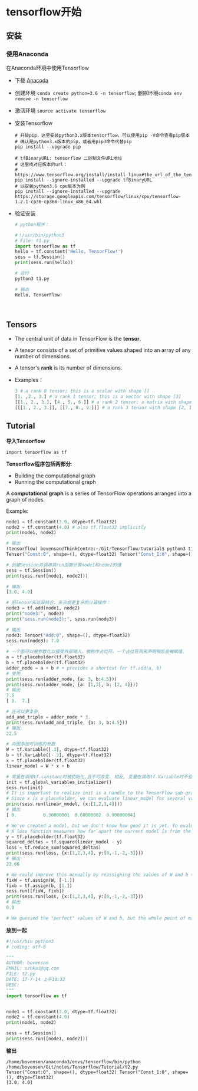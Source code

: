 # tensorflow开始

## 安装

### 使用Anaconda

在Anaconda环境中使用Tensorflow

- 下载 [Anacoda](https://www.continuum.io/downloads)

- 创建环境 `conda create python=3.6 -n tensorflow`; 删除环境`conda env remove -n tensorflow`

- 激活环境 `source activate tensorflow`

- 安装Tensorflow

  ```shell
  # 升级pip，这里安装python3.x版本tensorflow，可以使用pip -V命令查看pip版本
  # 确认是python3.x版本的pip，或者用pip3命令代替pip
  pip install --upgrade pip	

  # tfBinaryURL: tensorflow 二进制文件URL地址
  # 这里找对应版本的url：
  # https://www.tensorflow.org/install/install_linux#the_url_of_the_tensorflow_python_package
  pip install --ignore-installed --upgrade tfBinaryURL	
  # 以安装python3.6 cpu版本为例
  pip install --ignore-installed --upgrade https://storage.googleapis.com/tensorflow/linux/cpu/tensorflow-1.2.1-cp36-cp36m-linux_x86_64.whl
  ```

- 验证安装

  ```python
  # python程序：

  #！/usr/bin/python3
  # File: t1.py
  import tensorflow as tf
  hello = tf.constant('Hello, TensorFlow!')
  sess = tf.Session()
  print(sess.run(hello))

  # 运行
  python3 t1.py

  # 输出
  Hello, TensorFlow!
  ```

  ​

## Tensors

- The central unit of data in TensorFlow is the **tensor**. 

- A tensor consists of a set of primitive values shaped into an array of any number of dimensions. 

- A tensor's **rank** is its number of dimensions. 

- Examples：

  ```python
  3 # a rank 0 tensor; this is a scalar with shape []
  [1. ,2., 3.] # a rank 1 tensor; this is a vector with shape [3]
  [[1., 2., 3.], [4., 5., 6.]] # a rank 2 tensor; a matrix with shape [2, 3]
  [[[1., 2., 3.]], [[7., 8., 9.]]] # a rank 3 tensor with shape [2, 1, 3]
  ```



## Tutorial

**导入Tensorflow**

`import tensorflow as tf`

**Tensorflow程序包括两部分**:

- Building the computational graph
- Running the computational graph

A **computational graph** is a series of TensorFlow operations arranged into a graph of nodes.

Example:

```python
node1 = tf.constant(3.0, dtype=tf.float32)
node2 = tf.constant(4.0) # also tf.float32 implicitly
print(node1, node2)

# 输出
(tensorflow) bovenson@ThinkCentre:~/Git/Tensorflow/tutorial$ python3 t1.py 
Tensor("Const:0", shape=(), dtype=float32) Tensor("Const_1:0", shape=(), dtype=float32)

# 创建Session并调用其run函数计算node1和node2的值
sess = tf.Session()
print(sess.run([node1, node2]))

# 输出
[3.0, 4.0]

# 把Tensor和运算结合，来完成更复杂的计算操作：
node3 = tf.add(node1, node2)
print("node3:", node3)
print("sess.run(node3):", sess.run(node3))

# 输出
node3: Tensor("Add:0", shape=(), dtype=float32)
sess.run(node3): 7.0
    
# 一个图可以被参数化以接受外部输入，被称作占位符。一个占位符用来声明稍后会被赋值。
a = tf.placeholder(tf.float32)
b = tf.placeholder(tf.float32)
adder_node = a + b # + provides a shortcut for tf.add(a, b)
# 使用
print(sess.run(adder_node, {a: 3, b:4.5}))
print(sess.run(adder_node, {a: [1,3], b: [2, 4]}))
# 输出
7.5
[ 3.  7.]

# 还可以更复杂
add_and_triple = adder_node * 3.
print(sess.run(add_and_triple, {a: 3, b:4.5}))
# 输出
22.5

# 向图添加可训练的参数
W = tf.Variable([.3], dtype=tf.float32)
b = tf.Variable([-.3], dtype=tf.float32)
x = tf.placeholder(tf.float32)
linear_model = W * x + b

# 常量在调用tf.constant时被初始化,且不可改变. 相反, 变量在调用tf.Variable时不会被初始化, 必须显式地调用特定操作
init = tf.global_variables_initializer()
sess.run(init)
# It is important to realize init is a handle to the TensorFlow sub-graph that initializes all the global variables. Until we call sess.run, the variables are uninitialized.
# Since x is a placeholder, we can evaluate linear_model for several values of x simultaneously as follows:
print(sess.run(linear_model, {x:[1,2,3,4]}))
# 输出
[ 0.          0.30000001  0.60000002  0.90000004]

# We've created a model, but we don't know how good it is yet. To evaluate the model on training data, we need a y placeholder to provide the desired values, and we need to write a loss function.
# A loss function measures how far apart the current model is from the provided data. We'll use a standard loss model for linear regression, which sums the squares of the deltas between the current model and the provided data. linear_model - y creates a vector where each element is the corresponding example's error delta. We call tf.square to square that error. Then, we sum all the squared errors to create a single scalar that abstracts the error of all examples using tf.reduce_sum:
y = tf.placeholder(tf.float32)
squared_deltas = tf.square(linear_model - y)
loss = tf.reduce_sum(squared_deltas)
print(sess.run(loss, {x:[1,2,3,4], y:[0,-1,-2,-3]}))
# 输出
23.66

# We could improve this manually by reassigning the values of W and b to the perfect values of -1 and 1. A variable is initialized to the value provided to tf.Variable but can be changed using operations like tf.assign. For example, W=-1 and b=1 are the optimal parameters for our model. We can change W and b accordingly:
fixW = tf.assign(W, [-1.])
fixb = tf.assign(b, [1.])
sess.run([fixW, fixb])
print(sess.run(loss, {x:[1,2,3,4], y:[0,-1,-2,-3]}))
# 输出
0.0

# We guessed the "perfect" values of W and b, but the whole point of machine learning is to find the correct model parameters automatically. We will show how to accomplish this in the next section.
```

**放到一起**

```python
#!/usr/bin python3
# coding: utf-8

"""
AUTHOR: bovenson
EMAIL: szhkai@qq.com
FILE: t2.py
DATE: 17-7-14 上午10:32
DESC: 
"""
import tensorflow as tf


node1 = tf.constant(3.0, dtype=tf.float32)
node2 = tf.constant(4.0)
print(node1, node2)

sess = tf.Session()
print(sess.run([node1, node2]))
```

**输出**

```shell
/home/bovenson/anaconda3/envs/tensorflow/bin/python /home/bovenson/Git/notes/Tensorflow/Tutorial/t2.py
Tensor("Const:0", shape=(), dtype=float32) Tensor("Const_1:0", shape=(), dtype=float32)
[3.0, 4.0]
```



